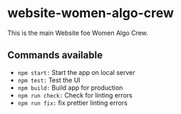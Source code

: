 # website-women-algo-crew

This is the main Website foe Women Algo Crew.

## Commands available

- `npm start:` Start the app on local server
- `npm test:` Test the UI
- `npm build:` Build app for production
- `npm run check:` Check for linting errors
- `npm run fix:` fix prettier linting errors
